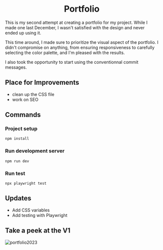 <h1 align="center">Portfolio</h1>

This is my second attempt at creating a portfolio for my project. While I made one last December, I wasn't satisfied with the design and never ended up using it.

This time around, I made sure to prioritize the visual aspect of the portfolio. I didn't compromise on anything, from ensuring responsiveness to carefully selecting the color palette, and I'm pleased with the results.

I also took the opportunity to start using the conventionnal commit messages.

## Place for Improvements

- clean up the CSS file
- work on SEO

## Commands

### Project setup

```
npm install
```

### Run development server

```
npm run dev
```

### Run test

```
npx playwright test
```

## Updates

- Add CSS variables
- Add testing with Playwright

## Take a peek at the V1 

![portfolio2023](https://github.com/ocsiddisco/Portfolio-2023/assets/114222588/b0d56288-7aa2-4b7d-9876-1214789b179a)

